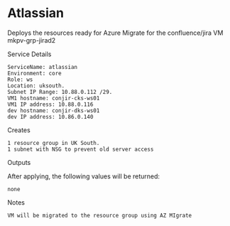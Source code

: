 ﻿# Atlassian

Deploys the resources ready for Azure Migrate for the confluence/jira VM mkpv-grp-jirad2

Service Details

    ServiceName: atlassian
    Environment: core
    Role: ws
    Location: uksouth.
    Subnet IP Range: 10.88.0.112 /29.
    VM1 hostname: conjir-cks-ws01
    VM1 IP address: 10.88.0.116
    dev hostname: conjir-dks-ws01
    dev IP address: 10.86.0.140

Creates

    1 resource group in UK South.
    1 subnet with NSG to prevent old server access

Outputs

After applying, the following values will be returned:

    none

Notes

    VM will be migrated to the resource group using AZ MIgrate